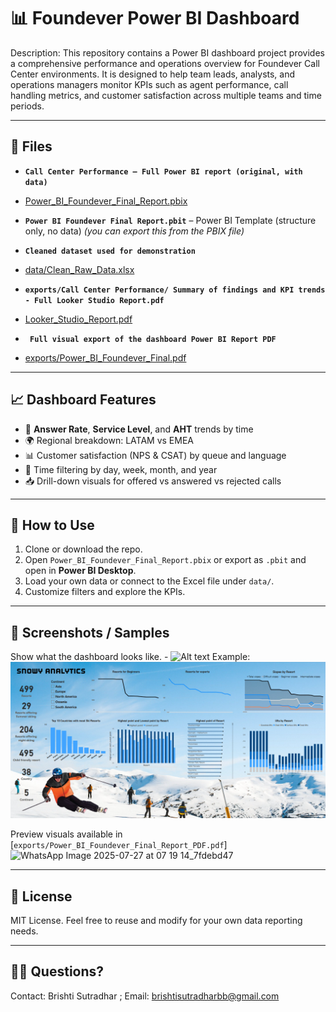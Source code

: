  
# 📊 Foundever Power BI Dashboard

Description:
This repository contains a Power BI dashboard project  provides a comprehensive performance and operations overview for Foundever Call Center environments. It is designed to help team leads, analysts, and operations managers monitor KPIs such as agent performance, call handling metrics, and customer satisfaction across multiple teams and time periods.

---

## 📁 Files

- **`Call Center Performance – Full Power BI report (original, with data)`**
-  <a href='https://github.com/BrishtiSutradhar/Foundever_Call_Center_Analytic/blob/main/Power_BI_Foundever_Final%20Report.pbix'>Power_BI_Foundever_Final_Report.pbix</a>
- **`Power BI Foundever Final Report.pbit`** – Power BI Template (structure only, no data) *(you can export this from the PBIX file)*
- **`Cleaned dataset used for demonstration`**
-  <a href='https://github.com/BrishtiSutradhar/Foundever_Call_Center_Analytic/blob/main/Clean_Raw_Data.xlsx'> data/Clean_Raw_Data.xlsx </a>

- **`exports/Call Center Performance/ Summary of findings and KPI trends - Full Looker Studio Report.pdf`**
- <a href='https://github.com/BrishtiSutradhar/Foundever_Call_Center_Analytic/blob/main/Looker_Studio_Call_Center_Final_Report.pdf'> Looker_Studio_Report.pdf</a>
- **` Full visual export of the dashboard Power BI Report PDF`** 
- <a href='https://github.com/BrishtiSutradhar/Foundever-Call-Center-Analysis/blob/main/Power_BI_Foundever_Final%20Report_PDF.pdf'>exports/Power_BI_Foundever_Final.pdf</a>

---

## 📈 Dashboard Features

- 📌 **Answer Rate**, **Service Level**, and **AHT** trends by time
- 🌍 Regional breakdown: LATAM vs EMEA
- 📊 Customer satisfaction (NPS & CSAT) by queue and language
- 📅 Time filtering by day, week, month, and year
- 📥 Drill-down visuals for offered vs answered vs rejected calls

---

## 🚀 How to Use

1. Clone or download the repo.
2. Open `Power_BI_Foundever_Final_Report.pbix` or export as `.pbit` and open in **Power BI Desktop**.
3. Load your own data or connect to the Excel file under `data/`.
4. Customize filters and explore the KPIs.

---

## 📝 Screenshots / Samples

Show what the dashboard looks like. - ![Alt text](https://github.com/username/repo/assets/image.png)
Example: ![Dashboard Preview](https://github.com/the-mansi-goel/Ski-dashboard/blob/main/Snapshot%20of%20the%20Dahbaord.png)


Preview visuals available in [`exports/Power_BI_Foundever_Final_Report_PDF.pdf`]![WhatsApp Image 2025-07-27 at 07 19 14_7fdebd47](https://github.com/user-attachments/assets/bc778a80-884d-41b4-a9ad-bfa1a54207c9)


---

## 📄 License

MIT License. Feel free to reuse and modify for your own data reporting needs.

---

## 🙋‍♂️ Questions?

Contact:
Brishti Sutradhar ;
Email: brishtisutradharbb@gmail.com
